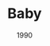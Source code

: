 ---
layout: productions
title: Baby
date: 1990
featured_image: 
image_credit: 
image_alt:
image_caption:
category: 
Theatre: Players by the Sea
cast:
  Ensemble: Michael Lipp
crew:
  Director: Michael Lipp
external_links:
---